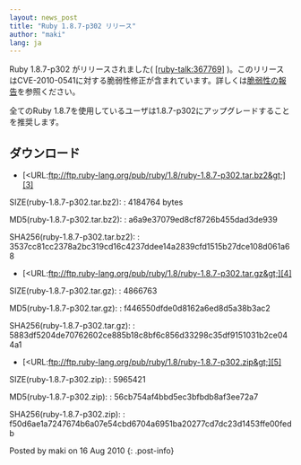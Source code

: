 ```yaml
---
layout: news_post
title: "Ruby 1.8.7-p302 リリース"
author: "maki"
lang: ja
---
```


Ruby 1.8.7-p302 がリリースされました( [\[ruby-talk:367769\]][1]
)。このリリースはCVE-2010-0541に対する脆弱性修正が含まれています。詳しくは[脆弱性の報告][2]を参照ください。

全てのRuby 1.8.7を使用しているユーザは1.8.7-p302にアップグレードすることを推奨します。

## ダウンロード

* [&lt;URL:ftp://ftp.ruby-lang.org/pub/ruby/1.8/ruby-1.8.7-p302.tar.bz2&gt;][3]

SIZE(ruby-1.8.7-p302.tar.bz2):
: 4184764 bytes

MD5(ruby-1.8.7-p302.tar.bz2):
: a6a9e37079ed8cf8726b455dad3de939

SHA256(ruby-1.8.7-p302.tar.bz2):
: 3537cc81cc2378a2bc319cd16c4237ddee14a2839cfd1515b27dce108d061a68

* [&lt;URL:ftp://ftp.ruby-lang.org/pub/ruby/1.8/ruby-1.8.7-p302.tar.gz&gt;][4]

SIZE(ruby-1.8.7-p302.tar.gz):
: 4866763

MD5(ruby-1.8.7-p302.tar.gz):
: f446550dfde0d8162a6ed8d5a38b3ac2

SHA256(ruby-1.8.7-p302.tar.gz):
: 5883df5204de70762602ce885b18c8bf6c856d33298c35df9151031b2ce044a1

* [&lt;URL:ftp://ftp.ruby-lang.org/pub/ruby/1.8/ruby-1.8.7-p302.zip&gt;][5]

SIZE(ruby-1.8.7-p302.zip):
: 5965421

MD5(ruby-1.8.7-p302.zip):
: 56cb754af4bbd5ec3bfbdb8af3ee72a7

SHA256(ruby-1.8.7-p302.zip):
: f50d6ae1a7247674b6a07e54cbd6704a6951ba20277cd7dc23d1453ffe00fedb

Posted by maki on 16 Aug 2010
{: .post-info}



[1]: http://blade.nagaokaut.ac.jp/cgi-bin/scat.rb/ruby/ruby-talk/367769 
[2]: /ja/news/2010/08/16/xss-in-webrick-cve-2010-0541/ 
[3]: ftp://ftp.ruby-lang.org/pub/ruby/1.8/ruby-1.8.7-p302.tar.bz2 
[4]: ftp://ftp.ruby-lang.org/pub/ruby/1.8/ruby-1.8.7-p302.tar.gz 
[5]: ftp://ftp.ruby-lang.org/pub/ruby/1.8/ruby-1.8.7-p302.zip 

